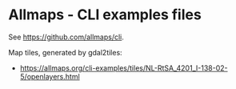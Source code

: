 # Allmaps - CLI examples files

See https://github.com/allmaps/cli.

Map tiles, generated by gdal2tiles:

- https://allmaps.org/cli-examples/tiles/NL-RtSA_4201_I-138-02-5/openlayers.html